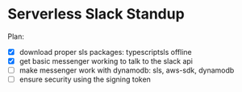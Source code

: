 # Serverless Slack Standup

Plan:

- [x] download proper sls packages: typescriptsls offline
- [x] get basic messenger working to talk to the slack api
- [ ] make messenger work with dynamodb: sls, aws-sdk, dynamodb
- [ ] ensure security using the signing token
